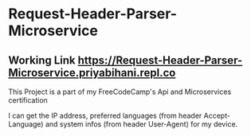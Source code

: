 # Request-Header-Parser-Microservice
## Working Link https://Request-Header-Parser-Microservice.priyabihani.repl.co

This Project is a part of my FreeCodeCamp's Api and Microservices certification

I can get the IP address, preferred languages (from header Accept-Language)
and system infos (from header User-Agent) for my device.


